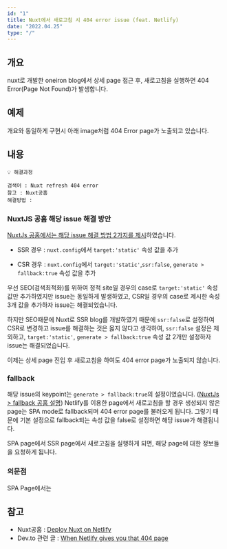 ```yaml
---
id: "1"
title: Nuxt에서 새로고침 시 404 error issue (feat. Netlify)
date: "2022.04.25"
type: "/"
---
```


## 개요

nuxt로 개발한 oneiron blog에서 상세 page 접근 후, 새로고침을 실행하면 404 Error(Page Not Found)가 발생합니다.

## 예제

개요와 동일하게 구현시 아래 image처럼 404 Error page가 노출되고 있습니다.

## 내용

```
💡 해결과정

검색어 : Nuxt refresh 404 error
참고 : Nuxt공홈
해결방법 : 
```

### NuxtJS 공홈 해당 issue 해결 방안

[NuxtJs 공홈에서는 해당 issue 해결 방법 2가지를 제시](https://nuxtjs.org/deployments/netlify/#configure)하였습니다.

- SSR 경우 : `nuxt.config`에서 `target:'static'` 속성 값을 추가

- CSR 경우 : `nuxt.config`에서 `target:'static'`,`ssr:false`,  `generate > fallback:true` 속성 값을 추가

우선 SEO(검색최적화)를 위하여 정적 site일 경우의 case로 `target:'static'` 속성 값만 추가하였지만 issue는 동일하게 발생하였고,
CSR일 경우의 case로 제시한 속성 3개 값을 추가하자 issue는 해결되었습니다.

하지만 SEO때문에 Nuxt로 SSR blog를 개발하였기 때문에 `ssr:false`로 설정하여 CSR로 변경하고 issue를 해결하는 것은 옳지 않다고 생각하여, `ssr:false` 설정은 제외하고,
`target:'static'`, `generate > fallback:true` 속성 값 2개만 설정하자 issue는 해결되었습니다. 

이제는 상세 page 진입 후 새로고침을 하여도 404 error page가 노출되지 않습니다.

### fallback
해당 issue의 keypoint는 `generate > fallback:true`의 설정이였습니다. ([NuxtJs > fallback 공홈 설명](https://nuxtjs.org/docs/configuration-glossary/configuration-generate/#fallback))
Netlify를 이용한 page에서 새로고침을 할 경우 생성되지 않은 page는 SPA mode로 fallback되며 404 error page를 불러오게 됩니다. 그렇기 때문에 기본 설정으로 fallback되는 속성 값을 false로 설정하면 해당 issue가 해결됩니다.

SPA page에서 
SSR page에서 새로고침을 실행하게 되면, 해당 page에 대한 정보들을 요청하게 됩니다. 

### 의문점
SPA Page에서는 



## 참고

- Nuxt공홈 : [Deploy Nuxt on Netlify](https://nuxtjs.org/deployments/netlify/)
- Dev.to 관련 글 : [When Netlify gives you that 404 page](https://dev.to/debs_obrien/when-netlify-gives-you-that-404-page-4561)